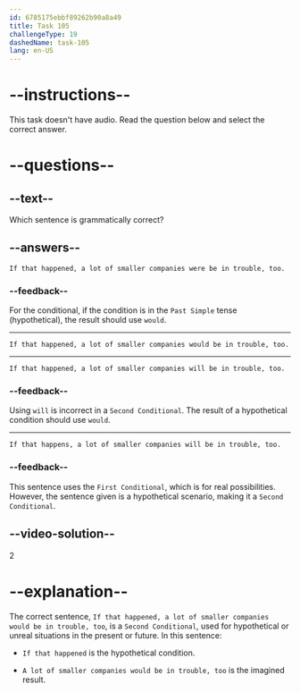 ```yaml
---
id: 6785175ebbf89262b90a8a49
title: Task 105
challengeType: 19
dashedName: task-105
lang: en-US
---
```


# --instructions--

This task doesn't have audio. Read the question below and select the correct answer.

# --questions--

## --text--

Which sentence is grammatically correct?

## --answers--

`If that happened, a lot of smaller companies were be in trouble, too.`

### --feedback--

For the conditional, if the condition is in the `Past Simple` tense (hypothetical), the result should use `would`.

---

`If that happened, a lot of smaller companies would be in trouble, too.`

---

`If that happened, a lot of smaller companies will be in trouble, too.`

### --feedback--

Using `will` is incorrect in a `Second Conditional`. The result of a hypothetical condition should use `would`.

---

`If that happens, a lot of smaller companies will be in trouble, too.`

### --feedback--

This sentence uses the `First Conditional`, which is for real possibilities. However, the sentence given is a hypothetical scenario, making it a `Second Conditional`.

## --video-solution--

2

# --explanation--

The correct sentence, `If that happened, a lot of smaller companies would be in trouble, too`, is a `Second Conditional`, used for hypothetical or unreal situations in the present or future. In this sentence:

- `If that happened` is the hypothetical condition.

- `A lot of smaller companies would be in trouble, too` is the imagined result.
